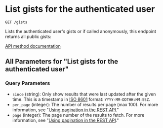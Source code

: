 # List gists for the authenticated user

`GET /gists`

Lists the authenticated user's gists or if called anonymously, this endpoint returns all public gists:

[API method documentation](https://docs.github.com/rest/gists/gists#list-gists-for-the-authenticated-user)

## All Parameters for "List gists for the authenticated user"

### Query Parameters

- `since` (string): Only show results that were last updated after the given time. This is a timestamp in [ISO 8601](https://en.wikipedia.org/wiki/ISO_8601) format: `YYYY-MM-DDTHH:MM:SSZ`.
- `per_page` (integer): The number of results per page (max 100). For more information, see "[Using pagination in the REST API](https://docs.github.com/rest/using-the-rest-api/using-pagination-in-the-rest-api)."
- `page` (integer): The page number of the results to fetch. For more information, see "[Using pagination in the REST API](https://docs.github.com/rest/using-the-rest-api/using-pagination-in-the-rest-api)."